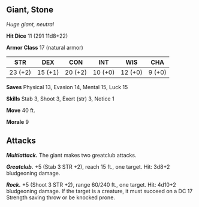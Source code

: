 ## Giant, Stone

*Huge giant, neutral*

**Hit Dice** 11 (291 11d8+22)

**Armor Class** 17 (natural armor)

| STR     | DEX     | CON     | INT     | WIS     | CHA     |
|---------|---------|---------|---------|---------|---------|
| 23 (+2) | 15 (+1) | 20 (+2) | 10 (+0) | 12 (+0) |  9 (+0) |

**Saves** Physical 13, Evasion 14, Mental 15, Luck 15

**Skills** Stab 3, Shoot 3, Exert (str) 3, Notice 1

**Move** 40 ft.

**Morale** 9

## Attacks

***Multiattack.*** The giant makes two greatclub attacks.

***Greatclub.*** +5 (Stab 3 STR +2), reach 15 ft., one target. Hit: 3d8+2 bludgeoning damage.

***Rock.*** +5 (Shoot 3 STR +2), range 60/240 ft., one target. Hit: 4d10+2 bludgeoning damage. If the target is a creature, it must succeed on a DC 17 Strength saving throw or be knocked prone.

